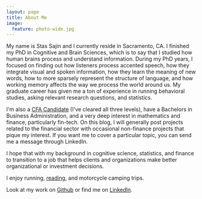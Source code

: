 ```yaml
---
layout: page
title: About Me
image:
  feature: photo-wide.jpg
---
```


My name is Stas Sajin and I currently reside in Sacramento, CA. I finished my PhD in Cognitive and Brain Sciences, which is to say that I studied how human brains process and understand information. During my PhD years, I focused on finding out how listeners process accented speech, how they integrate visual and spoken information, how they learn the meaning of new words, how to more sparsely represent the structure of language, and how working memory affects the way we process the world around us. My graduate career has given me a ton of experience in running behavioral studies, asking relevant research questions, and statistics.    

I'm also a [CFA Candidate](https://www.cfainstitute.org/programs/cfaprogram/Pages/index.aspx) (I've cleared all three levels), have a Bachelors in Business Administration, and a very deep interest in mathematics and finance, particularly fin-tech. On this blog, I will generally post projects related to the financial sector with occasional non-finance projects that pique my interest. If you want me to cover a particular topic, you can send me a message through LinkedIn.

I hope that with my background in cognitive science, statistics, and finance to transition to a job that helps clients and organizations make better organizational or investment decisions. 

I enjoy running, [reading](https://www.goodreads.com/user/show/9936201-stas-sajin), and motorcycle camping trips.

Look at my work on [Github](https://github.com/stasSajin) or find me on [LinkedIn](https://www.linkedin.com/in/stanislav-sajin-2a1b2aa).
